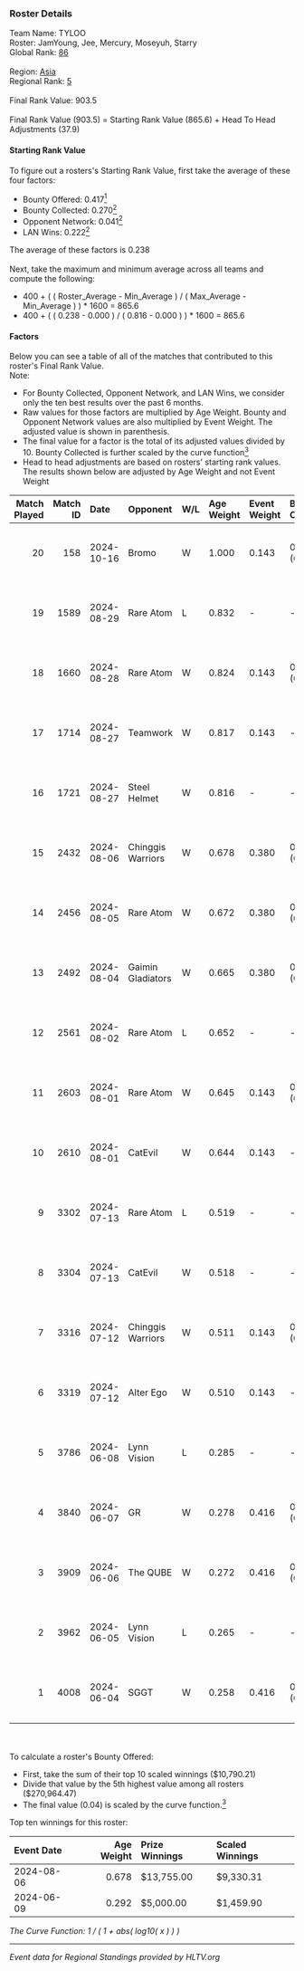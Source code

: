 ### Roster Details<br />
Team Name: TYLOO<br />
Roster: JamYoung, Jee, Mercury, Moseyuh, Starry<br />
Global Rank: [86](../../standings_global_2024_10_23.md)<br />
<br />
Region: [Asia]( ../../standings_asia_2024_10_23.md)<br />
Regional Rank: [5]( ../../standings_asia_2024_10_23.md)<br />
<br />
Final Rank Value:  903.5<br />
<br />
Final Rank Value (903.5) = Starting Rank Value (865.6) + Head To Head Adjustments (37.9)<br />

#### Starting Rank Value<br />
To figure out a rosters's Starting Rank Value, first take the average of these four factors:<br />
- Bounty Offered: 0.417[<sup>1</sup>](#table2)
- Bounty Collected: 0.270[<sup>2</sup>](#table1)
- Opponent Network: 0.041[<sup>2</sup>](#table1)
- LAN Wins: 0.222[<sup>2</sup>](#table1)

The average of these factors is 0.238<br />
<br />
Next, take the maximum and minimum average across all teams and compute the following:<br />
- 400 + ( ( Roster_Average - Min_Average ) / ( Max_Average - Min_Average ) ) * 1600 = 865.6
- 400 + ( ( 0.238 - 0.000 ) / ( 0.816 - 0.000 ) ) * 1600 = 865.6


#### Factors<br />
Below you can see a table of all of the matches that contributed to this roster's Final Rank Value.<br />
Note:<br />

- For Bounty Collected, Opponent Network, and LAN Wins, we consider only the ten best results over the past 6 months.
- Raw values for those factors are multiplied by Age Weight. Bounty and Opponent Network values are also multiplied by Event Weight. The adjusted value is shown in parenthesis.
- The final value for a factor is the total of its adjusted values divided by 10. Bounty Collected is further scaled by the curve function[<sup>3</sup>](#curveFunction)
- Head to head adjustments are based on rosters' starting rank values. The results shown below are adjusted by Age Weight and not Event Weight
<span id="table1"></span><br />


| Match Played | Match ID | Date       | Opponent          | W/L | Age Weight | Event Weight | Bounty Collected | Opponent Network | LAN Wins  | H2H Adj. | Roster                                   |
| -: | -: | :- | :- | :- | :- | :- | :- | :- | :- | -: | :- |
|           20 |      158 | 2024-10-16 | Bromo             | W   | 1.000      | 0.143        | 0.000 (0.000)    | 0.247 (0.035)    | 0 (0.000) |     4.05 | JamYoung, Jee, Mercury, Moseyuh, Starry  |
|           19 |     1589 | 2024-08-29 | Rare Atom         | L   | 0.832      | -            | -                | -                | -         |   -14.33 | JamYoung, Jee, Mercury, Moseyuh, Starry  |
|           18 |     1660 | 2024-08-28 | Rare Atom         | W   | 0.824      | 0.143        | 0.022 (0.003)    | 0.261 (0.031)    | 0 (0.000) |    11.73 | JamYoung, Jee, Mercury, Moseyuh, Starry  |
|           17 |     1714 | 2024-08-27 | Teamwork          | W   | 0.817      | 0.143        | -                | 0.113 (0.013)    | 0 (0.000) |     1.77 | JamYoung, Jee, Mercury, Moseyuh, Starry  |
|           16 |     1721 | 2024-08-27 | Steel Helmet      | W   | 0.816      | -            | -                | -                | 0 (0.000) |     1.42 | JamYoung, Jee, Mercury, Moseyuh, Starry  |
|           15 |     2432 | 2024-08-06 | Chinggis Warriors | W   | 0.678      | 0.380        | 0.010 (0.003)    | 0.138 (0.036)    | 1 (0.678) |     8.96 | JamYoung, Jee, Mercury, Moseyuh, Starry  |
|           14 |     2456 | 2024-08-05 | Rare Atom         | W   | 0.672      | 0.380        | 0.022 (0.006)    | 0.261 (0.067)    | 1 (0.672) |    10.45 | JamYoung, Jee, Mercury, Moseyuh, Starry  |
|           13 |     2492 | 2024-08-04 | Gaimin Gladiators | W   | 0.665      | 0.380        | 0.019 (0.005)    | 0.639 (0.161)    | 1 (0.665) |    11.01 | JamYoung, Jee, Mercury, Moseyuh, Starry  |
|           12 |     2561 | 2024-08-02 | Rare Atom         | L   | 0.652      | -            | -                | -                | -         |   -10.31 | JamYoung, Jee, Mercury, Moseyuh, zhokiNg |
|           11 |     2603 | 2024-08-01 | Rare Atom         | W   | 0.645      | 0.143        | 0.022 (0.002)    | 0.261 (0.024)    | 0 (0.000) |     9.86 | JamYoung, Jee, Mercury, Moseyuh, zhokiNg |
|           10 |     2610 | 2024-08-01 | CatEvil           | W   | 0.644      | 0.143        | -                | 0.149 (0.014)    | 0 (0.000) |     3.60 | JamYoung, Jee, Mercury, Moseyuh, zhokiNg |
|            9 |     3302 | 2024-07-13 | Rare Atom         | L   | 0.519      | -            | -                | -                | -         |    -9.32 | JamYoung, Jee, Mercury, Moseyuh, zhokiNg |
|            8 |     3304 | 2024-07-13 | CatEvil           | W   | 0.518      | -            | -                | -                | 0 (0.000) |     2.52 | JamYoung, Jee, Mercury, Moseyuh, zhokiNg |
|            7 |     3316 | 2024-07-12 | Chinggis Warriors | W   | 0.511      | 0.143        | 0.010 (0.001)    | -                | -         |     7.54 | JamYoung, Jee, Mercury, Moseyuh, zhokiNg |
|            6 |     3319 | 2024-07-12 | Alter Ego         | W   | 0.510      | 0.143        | -                | 0.206 (0.015)    | -         |     2.05 | JamYoung, Jee, Mercury, Moseyuh, zhokiNg |
|            5 |     3786 | 2024-06-08 | Lynn Vision       | L   | 0.285      | -            | -                | -                | -         |    -4.75 | JamYoung, k4Mi, Mercury, Moseyuh, zdr    |
|            4 |     3840 | 2024-06-07 | GR                | W   | 0.278      | 0.416        | 0.008 (0.001)    | 0.124 (0.014)    | -         |     2.35 | JamYoung, k4Mi, Mercury, Moseyuh, zdr    |
|            3 |     3909 | 2024-06-06 | The QUBE          | W   | 0.272      | 0.416        | 0.002 (0.000)    | -                | -         |     1.80 | JamYoung, k4Mi, Mercury, Moseyuh, zdr    |
|            2 |     3962 | 2024-06-05 | Lynn Vision       | L   | 0.265      | -            | -                | -                | -         |    -4.40 | JamYoung, k4Mi, Mercury, Moseyuh, zdr    |
|            1 |     4008 | 2024-06-04 | SGGT              | W   | 0.258      | 0.416        | 0.006 (0.001)    | -                | -         |     1.94 | JamYoung, k4Mi, Mercury, Moseyuh, zdr    |

<br />
<span id="table2"></span><br />
To calculate a roster's Bounty Offered:<br />

- First, take the sum of their top 10 scaled winnings ($10,790.21)
- Divide that value by the 5th highest value among all rosters ($270,964.47)
- The final value (0.04) is scaled by the curve function.[<sup>3</sup>](#curveFunction)

Top ten winnings for this roster:<br />

| Event Date | Age Weight | Prize Winnings | Scaled Winnings |
| :- | -: | :- | :- |
| 2024-08-06 |      0.678 | $13,755.00     | $9,330.31       |
| 2024-06-09 |      0.292 | $5,000.00      | $1,459.90       |


<span id="curveFunction"></span>_The Curve Function: 1 / ( 1 + abs( log10( x ) ) )_<br />

---
_Event data for Regional Standings provided by HLTV.org_<br />

